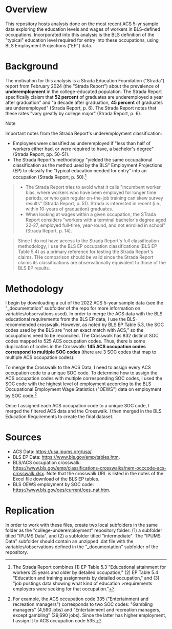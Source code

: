 # Overview
This repository hosts analysis done on the most recent ACS 5-yr sample data exploring the education levels and wages of workers in BLS-defined occupations. Incorporated into this analysis is the BLS definition of the "typical" education level required for entry into these occupations, using BLS Employment Projections ("EP") data. 

# Background 
The motivation for this analysis is a Strada Education Foundation ("Strada") report from February 2024 (the "Strada Report") about the prevalence of **underemployment** in the college-educated population. The Strada Report specifically claism that **52 percent** of graduates are underemployed a year after graduation" and "a decade after graduation, **45 percent** of graduates are underemployed" (Strada Report, p. 6). The Strada Report notes that these rates "vary greatly by college major" (Strada Report, p. 6).

>[!NOTE]
>Important notes from the Strada Report's underemployment classification:
>- Employees were classified as underemployed if "less than half of workers either had, or were required to have, a bachelor's degree" (Strada Report, pp. 50-51).
>- The Strada Report's methodology "yielded the same occupational classification as the method used by the BLS" Employment Projections (EP) to classify the "typical education needed for entry" into an occupation (Strada Report, p. 50).[^1]
[^1]: The Strada Report combines (1) EP Table 5.3 "Educational attainment for workers 25 years and older by detailed occupation," (2) EP Table 5.4 "Education and training assignments by detailed occupation," and (3) "job postings data showing what kind of education >requirements employers were seeking for that occupation."
>- The Strada Report tries to avoid what it calls "incumbent worker bias, where workers who have been employed for longer time periods, or who gain regular on-the-job training can skew survey results" (Strada Report, p. 51). Strada is interested in recent (i.e., within 10-years of graduation) graduates.
>- When looking at wages within a given occupation, the STrada Report considers "workers with a terminal bachelor's degree aged 22-27, employed full-time, year-round, and not enrolled in school" (Strada Report, p. 14).

>Since I do not have access to the Strada Report's full classification methodology, I use the BLS EP occupation classifications (BLS EP Table 5.4) as a primary reference for testing the Strada Report's claims. THe comparison should be valid since the Strada Report claims its classifications are observationally equivalent to those of the BLS EP results. 

# Methodology
I begin by downloading a cut of the 2022 ACS 5-year sample data (see the "_documentation" subfolder of the repo for more information on variables/observations used). In order to merge the ACS data with the BLS educational requirements from the BLS EP data, I use the BLS-recommended crosswalk. However, as noted by BLS EP Table 5.3, the SOC codes used by the BLS are "not an exact match with ACS,” so the occupations need to be reconciled. The Crosswalk has 832 distinct SOC codes mapped to 525 ACS occupation codes. Thus, there is some duplication of codes in the Crosswalk: **145 ACS occupation codes correspond to multiple SOC codes** (there are 3 SOC codes that map to multiple ACS occupation codes).

To merge the Crosswalk to the ACS Data, I need to assign every ACS occupation code to a unique SOC code. To determine how to assign the ACS occupation codes with multiple corresponding SOC codes, I used the SOC code with the highest level of employment according to the BLS Occupational Employment Wage Statistics ("OEWS") data on employment by SOC code.[^2]
[^2]: For example, the ACS occupation code 335 ("Entertainment and recreation managers") corresponds to two SOC codes: "Gambling managers" (4,590 jobs) and "Entertainment and recreation managers, except gambling" (29,690 jobs). Since the latter has higher employment, I assign it to ACS occupation code 535. 

Once I assigned each ACS occupation code to a unique SOC code, I merged the filtered ACS data and the Crosswalk. I then merged in the BLS Education Requirements to create the final dataset.

# Sources
- ACS Data: https://usa.ipums.org/usa/.
- BLS EP Data: https://www.bls.gov/emp/tables.htm.
- BLS/ACS occupation crosswalk: https://www.bls.gov/emp/classifications-crosswalks/nem-occcode-acs-crosswalk.xlsx. Note that the crosswalk URL is listed in the notes of the Excel file download of the BLS EP tables.
- BLS OEWS employment by SOC code: https://www.bls.gov/oes/current/oes_nat.htm.

# Replication
In order to work with these files, create two local subfolders in the same folder as the "college-underemployment" repository folder: (1) a subfolder titled "IPUMS Data", and (2) a subfolder titled "intermediate". The "IPUMS Data" subfolder should contain an unzipped .dat file with the variables/observations defined in the "_documentation" subfolder of the repository.
